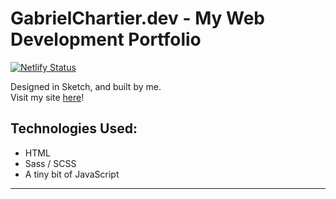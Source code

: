 # GabrielChartier.dev - My Web Development Portfolio

[![Netlify Status](https://api.netlify.com/api/v1/badges/b1212a38-fe77-427b-8247-9dea093b062d/deploy-status)](https://app.netlify.com/sites/thirsty-curie-4ed471/deploys)

Designed in Sketch, and built by me.  
Visit my site [here](https://www.gabrielchartier.dev)!

## Technologies Used:

-   HTML
-   Sass / SCSS
-   A tiny bit of JavaScript

---
